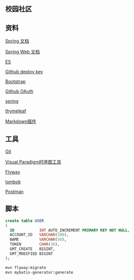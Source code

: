 ## 校园社区

## 资料
[Spring 文档](https://spring.io/guides)

[Spring Web 文档](https://spring.io/guides/gs/serving-web-content/)

[ES](https://elasticsearch.cn/)

[Github deploy key](https://developer.github.com/v3/guides/managing-deploy-keys/#deploy-keys)

[Bootstrap](https://v3.bootcss.com/)

[Github OAuth](https://developer.github.com/apps/building-github-apps/creating-a-github-app/)

[spring](https://docs.spring.io/spring-boot/docs/2.0.0.RC1/reference/htmlsingle/#boot-features-embedded-database-support)

[thymeleaf](https://www.thymeleaf.org/doc/tutorials/3.0/usingthymeleaf.html#iteration)

[Markdown插件](http://editor.md.ipandao.com/index.html)

## 工具
[Git](https://git-scm.com/download)

[Visual Paradigm时序图工具](https://www.visual-paradigm.com)

[Flyway](https://flywaydb.org/getstarted/firststeps/maven)

[lombok](https://projectlombok.org/)

[Postman](https://chrome.google.com/webstore/detail/tabbed-postman-rest-clien/coohjcphdfgbiolnekdpbcijmhambjff)

## 脚本
```sql
create table USER
(
  ID           INT AUTO_INCREMENT PRIMARY KEY NOT NULL,
  ACCOUNT_ID   VARCHAR(100),
  NAME         VARCHAR(50),
  TOKEN        CHAR(36),
  GMT_CREATE   BIGINT,
  GMT_MODIFIED BIGINT
);
```
```bash
mvn flyway:migrate
mvn mybatis-generator:generate
```